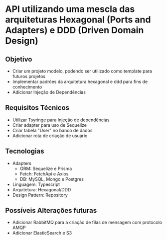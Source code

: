 # API utilizando uma mescla das arquiteturas Hexagonal (Ports and Adapters) e DDD (Driven Domain Design)

## Objetivo
- Criar um projeto modelo, podendo ser utilizado como template para futuros projetos
- Implementar padrões da arquitetura hexagonal e ddd para fins de conhecimento
- Adicionar Injeção de Dependências

## Requisitos Técnicos
- Utilizar Tsyringe para Injeção de dependências
- Criar adapter para uso de Sequelize
- Criar tabela "User" no banco de dados
- Adicionar rota de criação de usuário

## Tecnologias
- Adapters
    - ORM: Sequelize e Prisma
    - Fetch: FetchApi e Axios
    - DB: MySQL, Mongo e Postgres
- Linguagem: Typescript
- Arquitetura: Hexagonal/DDD
- Design Pattern: Repository

## Possíveis Alterações futuras
- Adicionar RabbitMQ para a criação de filas de mensagem com protocolo AMQP
- Adicionar ElasticSearch e S3

